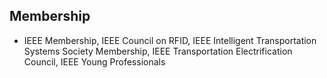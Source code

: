 ## Membership

<ul style="margin:0 0 5px;">
  <li><autocolor>IEEE Membership, IEEE Council on RFID, IEEE Intelligent Transportation Systems Society Membership, IEEE Transportation Electrification Council, IEEE Young Professionals</autocolor></li>
</ul>

